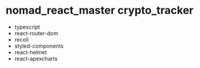 # nomad_react_master crypto_tracker

- typescript
- react-router-dom
- recoil
- styled-components
- react-helmet
- react-apexcharts